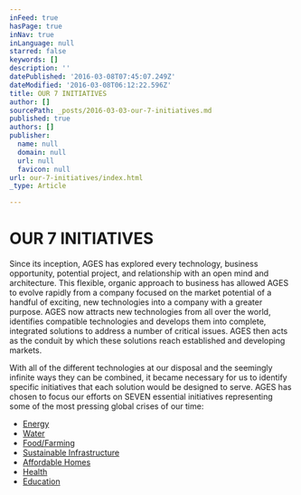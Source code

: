 ```yaml
---
inFeed: true
hasPage: true
inNav: true
inLanguage: null
starred: false
keywords: []
description: ''
datePublished: '2016-03-08T07:45:07.249Z'
dateModified: '2016-03-08T06:12:22.596Z'
title: OUR 7 INITIATIVES
author: []
sourcePath: _posts/2016-03-03-our-7-initiatives.md
published: true
authors: []
publisher:
  name: null
  domain: null
  url: null
  favicon: null
url: our-7-initiatives/index.html
_type: Article

---
```

# OUR 7 INITIATIVES

Since its inception, AGES has explored every technology, business opportunity, potential project, and relationship with an open mind and architecture. This flexible, organic approach to business has allowed AGES to evolve rapidly from a company focused on the market potential of a handful of exciting, new technologies into a company with a greater purpose. AGES now attracts new technologies from all over the world, identifies compatible technologies and develops them into complete, integrated solutions to address a number of critical issues. AGES then acts as the conduit by which these solutions reach established and developing markets.

With all of the different technologies at our disposal and the seemingly infinite ways they can be combined, it became necessary for us to identify specific initiatives that each solution would be designed to serve. AGES has chosen to focus our efforts on SEVEN essential initiatives representing some of the most pressing global crises of our time:

* [Energy][0]
* [Water][1]
* [Food/Farming][2]
* [Sustainable Infrastructure][3]
* [Affordable Homes][4]
* [Health][5]
* [Education][6]

[0]: https://jennifer-gonzalez-cvfr.squarespace.com/energy
[1]: https://jennifer-gonzalez-cvfr.squarespace.com/water
[2]: https://jennifer-gonzalez-cvfr.squarespace.com/foodfarming
[3]: https://jennifer-gonzalez-cvfr.squarespace.com/sustainable-infrastructure
[4]: https://jennifer-gonzalez-cvfr.squarespace.com/affordable-homes
[5]: https://jennifer-gonzalez-cvfr.squarespace.com/health
[6]: https://jennifer-gonzalez-cvfr.squarespace.com/education